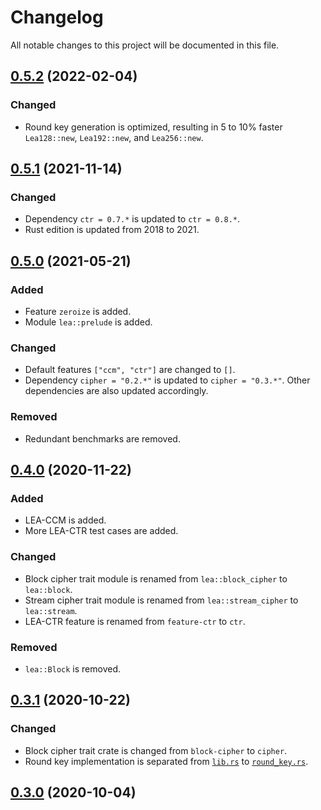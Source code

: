 # Changelog

All notable changes to this project will be documented in this file.

## [0.5.2] (2022-02-04)

### Changed

- Round key generation is optimized, resulting in 5 to 10% faster `Lea128::new`, `Lea192::new`, and `Lea256::new`.

## [0.5.1] (2021-11-14)

### Changed

- Dependency `ctr = 0.7.*` is updated to `ctr = 0.8.*`.
- Rust edition is updated from 2018 to 2021.

## [0.5.0] (2021-05-21)

### Added

- Feature `zeroize` is added.
- Module `lea::prelude` is added.

### Changed

- Default features `["ccm", "ctr"]` are changed to `[]`.
- Dependency `cipher = "0.2.*"` is updated to `cipher = "0.3.*"`. Other dependencies are also updated accordingly.

### Removed

- Redundant benchmarks are removed.

## [0.4.0] (2020-11-22)

### Added

- LEA-CCM is added.
- More LEA-CTR test cases are added.

### Changed

- Block cipher trait module is renamed from `lea::block_cipher` to `lea::block`.
- Stream cipher trait module is renamed from `lea::stream_cipher` to `lea::stream`.
- LEA-CTR feature is renamed from `feature-ctr` to `ctr`.

### Removed

- `lea::Block` is removed.

## [0.3.1] (2020-10-22)

### Changed

- Block cipher trait crate is changed from `block-cipher` to `cipher`.
- Round key implementation is separated from [`lib.rs`](./src/lib.rs) to [`round_key.rs`](./src/round_key.rs).

## [0.3.0] (2020-10-04)

[0.5.2]: https://github.com/sitd0813/lea-rust/compare/0.5.1...0.5.2
[0.5.1]: https://github.com/sitd0813/lea-rust/compare/0.5.0...0.5.1
[0.5.0]: https://github.com/sitd0813/lea-rust/compare/0.4.0...0.5.0
[0.4.0]: https://github.com/sitd0813/lea-rust/compare/0.3.1...0.4.0
[0.3.1]: https://github.com/sitd0813/lea-rust/compare/0.3.0...0.3.1
[0.3.0]: https://github.com/sitd0813/lea-rust/releases/tag/0.3.0
